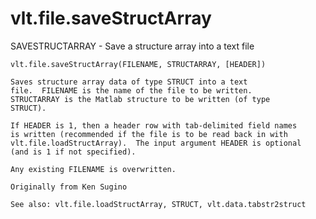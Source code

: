 # vlt.file.saveStructArray

  SAVESTRUCTARRAY - Save a structure array into a text file
   
    vlt.file.saveStructArray(FILENAME, STRUCTARRAY, [HEADER])
 
    Saves structure array data of type STRUCT into a text
    file.  FILENAME is the name of the file to be written.
    STRUCTARRAY is the Matlab structure to be written (of type
    STRUCT).
 
    If HEADER is 1, then a header row with tab-delimited field names
    is written (recommended if the file is to be read back in with 
    vlt.file.loadStructArray).  The input argument HEADER is optional 
    (and is 1 if not specified).
 
    Any existing FILENAME is overwritten.
 
    Originally from Ken Sugino
 
    See also: vlt.file.loadStructArray, STRUCT, vlt.data.tabstr2struct
